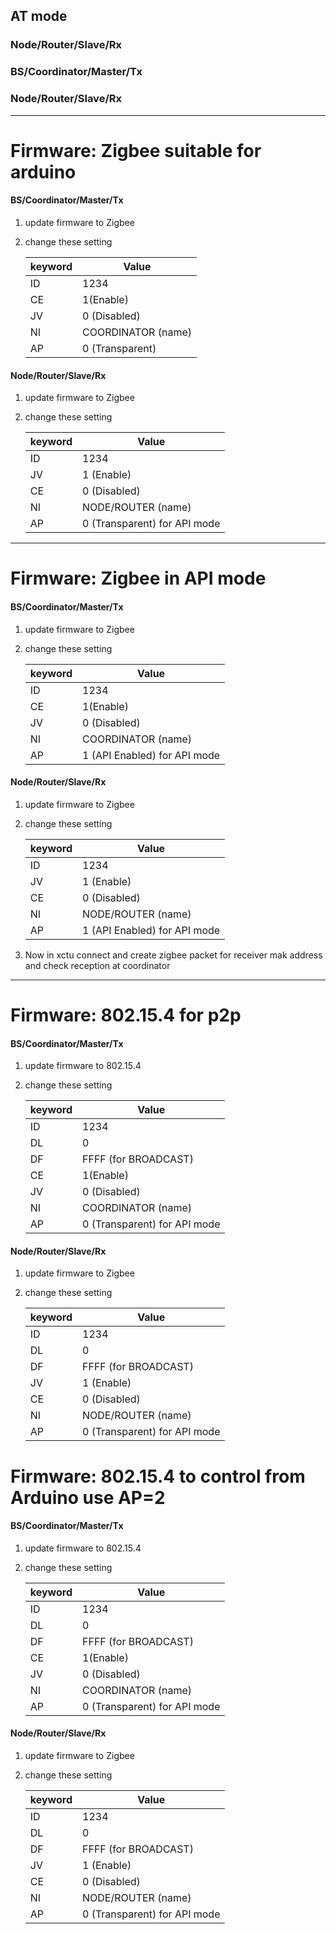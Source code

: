 ## AT mode

### 



### Node/Router/Slave/Rx





### BS/Coordinator/Master/Tx

### Node/Router/Slave/Rx

---

# Firmware: Zigbee suitable for arduino

#### BS/Coordinator/Master/Tx

1. update firmware to Zigbee

2. change these setting

   | keyword | Value              |
   | ------- | ------------------ |
   | ID      | 1234               |
   | CE      | 1(Enable)          |
   | JV      | 0 (Disabled)       |
   | NI      | COORDINATOR (name) |
   | AP      | 0 (Transparent)    |



#### Node/Router/Slave/Rx

1. update firmware to Zigbee

2. change these setting

   | keyword | Value                        |
   | ------- | ---------------------------- |
   | ID      | 1234                         |
   | JV      | 1 (Enable)                   |
   | CE      | 0 (Disabled)                 |
   | NI      | NODE/ROUTER  (name)          |
   | AP      | 0 (Transparent) for API mode |

---



# Firmware: Zigbee in API mode

#### BS/Coordinator/Master/Tx

1. update firmware to Zigbee

2. change these setting

   | keyword | Value                        |
   | ------- | ---------------------------- |
   | ID      | 1234                         |
   | CE      | 1(Enable)                    |
   | JV      | 0 (Disabled)                 |
   | NI      | COORDINATOR (name)           |
   | AP      | 1 (API Enabled) for API mode |



#### Node/Router/Slave/Rx

1. update firmware to Zigbee

2. change these setting

   | keyword | Value                        |
   | ------- | ---------------------------- |
   | ID      | 1234                         |
   | JV      | 1 (Enable)                   |
   | CE      | 0 (Disabled)                 |
   | NI      | NODE/ROUTER  (name)          |
   | AP      | 1 (API Enabled) for API mode |



1. Now in xctu connect and create zigbee packet for receiver mak address and check reception at coordinator 







---





# Firmware: 802.15.4 for p2p

#### BS/Coordinator/Master/Tx

1. update firmware to 802.15.4

2. change these setting

   | keyword | Value                        |
   | ------- | ---------------------------- |
   | ID      | 1234                         |
   | DL      | 0                            |
   | DF      | FFFF (for BROADCAST)         |
   | CE      | 1(Enable)                    |
   | JV      | 0 (Disabled)                 |
   | NI      | COORDINATOR (name)           |
   | AP      | 0 (Transparent) for API mode |



#### Node/Router/Slave/Rx

1. update firmware to Zigbee

2. change these setting

   | keyword | Value                        |
   | ------- | ---------------------------- |
   | ID      | 1234                         |
   | DL      | 0                            |
   | DF      | FFFF (for BROADCAST)         |
   | JV      | 1 (Enable)                   |
   | CE      | 0 (Disabled)                 |
   | NI      | NODE/ROUTER  (name)          |
   | AP      | 0 (Transparent) for API mode |





# Firmware: 802.15.4 to control from Arduino use AP=2

#### BS/Coordinator/Master/Tx

1. update firmware to 802.15.4

2. change these setting

   | keyword | Value                        |
   | ------- | ---------------------------- |
   | ID      | 1234                         |
   | DL      | 0                            |
   | DF      | FFFF (for BROADCAST)         |
   | CE      | 1(Enable)                    |
   | JV      | 0 (Disabled)                 |
   | NI      | COORDINATOR (name)           |
   | AP      | 0 (Transparent) for API mode |



#### Node/Router/Slave/Rx

1. update firmware to Zigbee

2. change these setting

   | keyword | Value                        |
   | ------- | ---------------------------- |
   | ID      | 1234                         |
   | DL      | 0                            |
   | DF      | FFFF (for BROADCAST)         |
   | JV      | 1 (Enable)                   |
   | CE      | 0 (Disabled)                 |
   | NI      | NODE/ROUTER  (name)          |
   | AP      | 0 (Transparent) for API mode |

